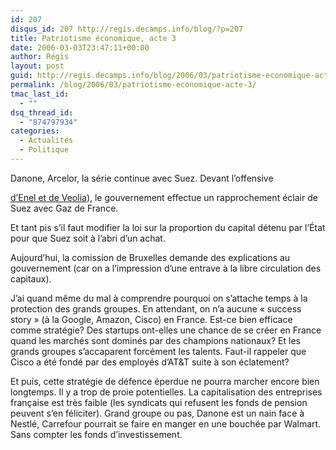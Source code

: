 ```yaml
---
id: 207
disqus_id: 207 http://regis.decamps.info/blog/?p=207
title: Patriotisme économique, acte 3
date: 2006-03-03T23:47:11+00:00
author: Régis
layout: post
guid: http://regis.decamps.info/blog/2006/03/patriotisme-economique-acte-3/
permalink: /blog/2006/03/patriotisme-economique-acte-3/
tmac_last_id:
  - ""
dsq_thread_id:
  - "874797934"
categories:
  - Actualités
  - Politique
---
```

Danone, Arcelor, la série continue avec Suez. Devant l’offensive
  
[d’Enel et de Veolia](http://www.latribune.fr/Tribune/Articles.nsf/ArticlesWeb/IDC84BE35F34F2B28FC1257126004CDB90*-Veolia-reconnait-sa-participation-au-projet-d-OPA-sur-Suez?OpenDocument)), le gouvernement effectue un rapprochement éclair de Suez avec Gaz de France. 

Et tant pis s’il faut modifier la loi sur la proportion du capital détenu par l’État pour que Suez soit à l’abri d’un achat.

Aujourd’hui, la comission de Bruxelles demande des explications au gouvernement (car on a l’impression d’une entrave à la libre circulation des capitaux).

J’ai quand même du mal à comprendre pourquoi on s’attache temps à la protection des grands groupes. En attendant, on n’a aucune « success story » (à la Google, Amazon, Cisco) en France. Est-ce bien efficace comme stratégie? Des startups ont-elles une chance de se créer en France quand les marchés sont dominés par des champions nationaux? Et les grands groupes s’accaparent forcément les talents. Faut-il rappeler que Cisco a été fondé par des employés d’AT&T suite à son éclatement?

Et puis, cette stratégie de défence éperdue ne pourra marcher encore bien longtemps. Il y a trop de proie potentielles. La capitalisation des entreprises française est très faible (les syndicats qui refusent les fonds de pension peuvent s’en féliciter). Grand groupe ou pas, Danone est un nain face à Nestlé, Carrefour pourrait se faire en manger en une bouchée par Walmart. Sans compter les fonds d’investissement.
